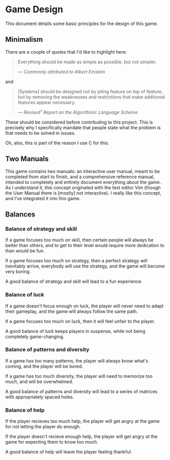 # Game Design

This document details some basic principles for the design of this game.

## Minimalism

There are a couple of quotes that I'd like to highlight here:

>  Everything should be made as simple as possible, but not simpler.
>
>  — _Commonly attributed to Albert Einstein_

and

>  [Systems] should be designed not by piling feature on top of feature, but by removing the weaknesses and restrictions that make additional features appear necessary.
>
>  — _Revised⁷ Report on the Algorithmic Language Scheme_

These should be considered before contributing to this project.  This is precisely why I specifically mandate that people state what the problem is that needs to be solved in issues.

Oh, also, this is part of the reason I use C for this.

## Two Manuals

This game contains two manuals:  an interactive user manual, meant to be completed from start to finish, and a comprehensive reference manual, intended to completely and entirely document everything about the game.  As I understand it, this concept originated with the text editor Vim (though the User Manual there is [mostly] not interactive).  I really like this concept, and I've integrated it into this game.

## Balances

### Balance of strategy and skill

If a game focuses too much on skill, then certain people will always be better than others, and to get to their level would require more dedication to than would be fun.

If a game focuses too much on strategy, then a perfect strategy will inevitably arrive, everybody will use the strategy, and the game will become very boring.

A good balance of strategy and skill will lead to a fun experience.

### Balance of luck

If a game doesn't focus enough on luck, the player will never need to adapt their gameplay, and the game will always follow the same path.

If a game focuses too much on luck, then it will feel unfair to the player.

A good balance of luck keeps players in suspense, while not being completely game-changing.

### Balance of patterns and diversity

If a game has too many patterns, the player will always know what's coming, and the player will be bored.

If a game has too much diversity, the player will need to memorize too much, and will be overwhelmed.

A good balance of patterns and diversity will lead to a series of matrices with appropriately spaced holes.

### Balance of help

If the player recieves too much help, the player will get angry at the game for not letting the player do enough.

If the player doesn't recieve enough help, the player will get angry at the game for expecting them to know too much.

A good balance of help will leave the player feeling thankful.
